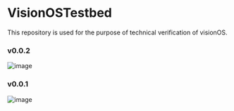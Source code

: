 # VisionOSTestbed
This repository is used for the purpose of technical verification of visionOS.

### v0.0.2 
![image](https://github.com/tichise/VisionOSTestbed/assets/43707/6925ede2-ddab-43a2-b36c-9017a2be5cb5)

### v0.0.1
![image](https://github.com/tichise/VisionOSTestbed/assets/43707/59ae83e2-021b-43b9-a8e7-ec213bfae041)

